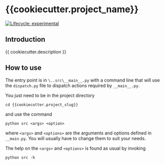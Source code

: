 # {{cookiecutter.project_name}}

<!-- badges: start -->
[![Lifecycle:
experimental](https://img.shields.io/badge/lifecycle-experimental-orange.svg)](https://lifecycle.r-lib.org/articles/stages.html#experimental)
<!-- badges: end -->

## Introduction

{{ cookiecutter.description }}

## How to use

The entry point is in `\..src\__main__.py` with a command line that will use
the `dispatch.py` file to dispatch actions required by `__main__.py`.

You just need to be in the project directory

    cd {{cookiecutter.project_slug}}

and use the command

    python src <args> <option>

where `<args>` and `<options>` are the arguments and options defined in
`__main.py`. You will usually have to change them to suit your needs.

The help on the `<args>` and `<options>` is found as usual by invoking

    python src -h
